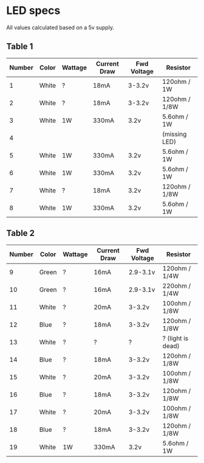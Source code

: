 LED specs
===

All values calculated based on a 5v supply.

Table 1
---

Number | Color | Wattage | Current Draw | Fwd Voltage    | Resistor
------ | ----- | ------- | ------------ | -------------- | -------------
1      | White | ?       | 18mA         | 3-3.2v         | 120ohm / 1W
2      | White | ?       | 18mA         | 3-3.2v         | 120ohm / 1/8W
3      | White | 1W      | 330mA        | 3.2v           | 5.6ohm / 1W
4      |       |         |              |                | (missing LED)
5      | White | 1W      | 330mA        | 3.2v           | 5.6ohm / 1W
6      | White | 1W      | 330mA        | 3.2v           | 5.6ohm / 1W
7      | White | ?       | 18mA         | 3.2v           | 120ohm / 1/8W
8      | White | 1W      | 330mA        | 3.2v           | 5.6ohm / 1W

Table 2
---

Number | Color | Wattage | Current Draw | Fwd Voltage    | Resistor
------ | ----- | ------- | ------------ | -------------- | -------------
9      | Green | ?       | 16mA         | 2.9-3.1v       | 120ohm / 1/4W
10     | Green | ?       | 16mA         | 2.9-3.1v       | 220ohm / 1/4W
11     | White | ?       | 20mA         | 3-3.2v         | 100ohm / 1/8W
12     | Blue  | ?       | 18mA         | 3-3.2v         | 120ohm / 1/8W
13     | White | ?       | ?            | ?              | ? (light is dead)
14     | Blue  | ?       | 18mA         | 3-3.2v         | 120ohm / 1/8W
15     | White | ?       | 20mA         | 3-3.2v         | 100ohm / 1/8W
16     | Blue  | ?       | 18mA         | 3-3.2v         | 120ohm / 1/8W 
17     | White | ?       | 20mA         | 3-3.2v         | 100ohm / 1/8W 
18     | Blue  | ?       | 18mA         | 3-3.2v         | 120ohm / 1/8W 
19     | White | 1W      | 330mA        | 3.2v           | 5.6ohm / 1W
